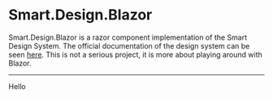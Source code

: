 # Smart.Design.Blazor

Smart.Design.Blazor is a razor component implementation of the Smart Design System.
The official documentation of the design system can be seen [here](https://design.smart.coop).
This is not a serious project, it is more about playing around with Blazor.


------------------------------------
Hello